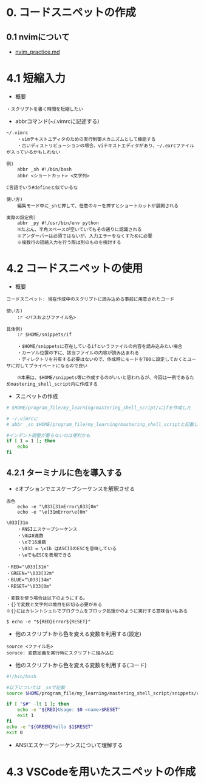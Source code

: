 # 0. コードスニペットの作成

## 0.1 nvimについて
- [nvim_practice.md](./nvim_practice.md)


# 4.1 短縮入力

- 概要
```
・スクリプトを書く時間を短縮したい
```
- abbrコマンド(~/.vimrcに記述する)
```
~/.vimrc
    ・vimテキストエディタのための実行制御メカニズムとして機能する
    ・古いディストリビューションの場合、viテキストエディタがあり、~/.exrcファイルが入っているかもしれない

例)
    abbr _sh #!/bin/bash
    abbr <ショートカット> <文字列>

C言語でいう#defineと似ているな

使い方)
    編集モード中に_shと押して、任意のキーを押すとショートカットが展開される

実際の設定例)
    abbr _py #!/usr/bin/env python
    ※たぶん、半角スペースが空いていてもその通りに認識される
    ※アンダーバーは必須ではないが、入力エラーをなくすために必要
    ※複数行の短縮入力を行う際は別のものを検討する
```

# 4.2 コードスニペットの使用
- 概要
```
コードスニペット: 現在作成中のスクリプトに読み込める事前に用意されたコード

使い方)
    :r <パスおよびファイル名>

具体例)
    :r $HOME/snippets/if

    ・$HOME/snippetsに存在しているifというファイルの内容を読み込みたい場合
    ・カーソル位置の下に、該当ファイルの内容が読み込まれる
    ・ディレクトリを共有する必要はないので、作成時にモードを700に設定しておくとユーザに対してプライベートになるので良い

    ※本来は、$HOME/snippets等に作成するのがいいと思われるが、今回は一例であるためmastering_shell_script内に作成する
```
- スニペットの作成
```bash
# $HOME/program_file/my_learning/mastering_shell_script/にifを作成した

# ~/.vimrcに
# abbr _sn $HOME/program_file/my_learning/mastering_shell_scriptと記載した

#インデント調整が要らないのは便利かも
if [ 1 = 1 ]; then
    echo
fi

```

## 4.2.1 ターミナルに色を導入する
- eオプションでエスケープシーケンスを解釈させる
```
赤色
    echo -e "\033[31mError\033[0m"
    echo -e "\e[31mError\e[0m"

\033[31m
    ・ANSIエスケープシーケンス
    ・\0は8進数
    ・\xで16進数
    ・\033 = \x1b はASCIIのESCを意味している
    ・\eでもESCを表現できる

・RED="\033[31m"
・GREEN="\033[32m"
・BLUE="\033[34m"
・RESET="\033[0m"

・変数を使う場合は以下のようにする。
・{}で変数と文字列の境目を区切る必要がある
※{}にはカレントシェルでプログラムをブロック処理かのように実行する意味合いもある

$ echo -e "${RED}Error${RESET}"
```
- 他のスクリプトから色を変える変数を利用する(設定)
```
source <ファイル名>
soruce: 変数定義を実行時にスクリプトに組み込む
```
- 他のスクリプトから色を変える変数を利用する(コード)
```bash
#!/bin/bash

#以下については _snで記載
source $HOME/program_file/my_learning/mastering_shell_script/snippets/color

if [ "$#" -lt 1 ]; then
    echo -e "${RED}Usage: $0 <name>$RESET"
    exit 1
fi
echo -e "${GREEN}Hello $1$RESET"
exit 0
```
- ANSIエスケープシーケンスについて理解する

# 4.3 VSCodeを用いたスニペットの作成